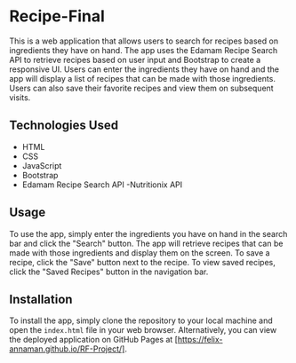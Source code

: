 
# Recipe-Final

This is a web application that allows users to search for recipes based on ingredients they have on hand. The app uses the Edamam Recipe Search API to retrieve recipes based on user input and Bootstrap to create a responsive UI. Users can enter the ingredients they have on hand and the app will display a list of recipes that can be made with those ingredients. Users can also save their favorite recipes and view them on subsequent visits.

## Technologies Used

- HTML
- CSS
- JavaScript
- Bootstrap
- Edamam Recipe Search API
-Nutritionix API

## Usage

To use the app, simply enter the ingredients you have on hand in the search bar and click the "Search" button. The app will retrieve recipes that can be made with those ingredients and display them on the screen. To save a recipe, click the "Save" button next to the recipe. To view saved recipes, click the "Saved Recipes" button in the navigation bar.

## Installation

To install the app, simply clone the repository to your local machine and open the `index.html` file in your web browser. Alternatively, you can view the deployed application on GitHub Pages at [https://felix-annaman.github.io/RF-Project/].
